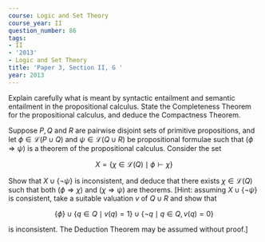 ```yaml
---
course: Logic and Set Theory
course_year: II
question_number: 86
tags:
- II
- '2013'
- Logic and Set Theory
title: 'Paper 3, Section II, G '
year: 2013
---
```




Explain carefully what is meant by syntactic entailment and semantic entailment in the propositional calculus. State the Completeness Theorem for the propositional calculus, and deduce the Compactness Theorem.

Suppose $P, Q$ and $R$ are pairwise disjoint sets of primitive propositions, and let $\phi \in \mathcal{L}(P \cup Q)$ and $\psi \in \mathcal{L}(Q \cup R)$ be propositional formulae such that $(\phi \Rightarrow \psi)$ is a theorem of the propositional calculus. Consider the set

$$X=\{\chi \in \mathcal{L}(Q) \mid \phi \vdash \chi\}$$

Show that $X \cup\{\neg \psi\}$ is inconsistent, and deduce that there exists $\chi \in \mathcal{L}(Q)$ such that both $(\phi \Rightarrow \chi)$ and $(\chi \Rightarrow \psi)$ are theorems. [Hint: assuming $X \cup\{\neg \psi\}$ is consistent, take a suitable valuation $v$ of $Q \cup R$ and show that

$$\{\phi\} \cup\{q \in Q \mid v(q)=1\} \cup\{\neg q \mid q \in Q, v(q)=0\}$$

is inconsistent. The Deduction Theorem may be assumed without proof.]